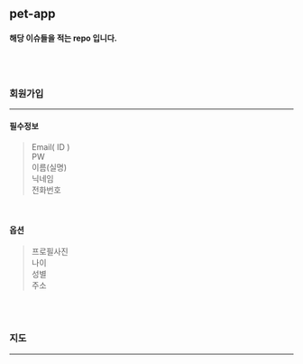 ## pet-app

#### 해당 이슈들을 적는 repo 입니다.

<br>
<br>

### 회원가입

---

#### 필수정보

> Email( ID ) <br>
> PW <br>
> 이름(실명) <br>
> 닉네임 <br>
> 전화번호

<br>

#### 옵션

> 프로필사진 <br>
> 나이<br>
> 성별<br>
> 주소

<br>
<br>

### 지도

---
